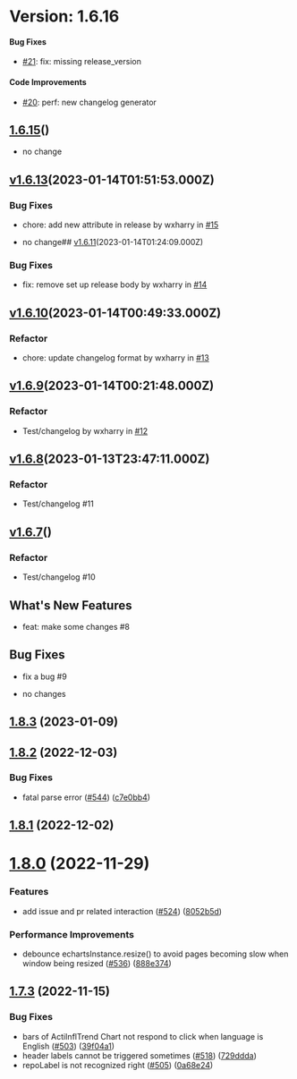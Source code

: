 # Version: 1.6.16


#### Bug Fixes

* [#21](https://github.com/wxharry/hypertrons-crx/pull/21): fix: missing release_version

#### Code Improvements

* [#20](https://github.com/wxharry/hypertrons-crx/pull/20): perf: new changelog generator


## [1.6.15](https://github.com/wxharry/hypertrons-crx/compare/v1.6.14...1.6.15)()
* no change

## [v1.6.13](https://github.com/wxharry/hypertrons-crx/compare/v1.6.12...v1.6.13)(2023-01-14T01:51:53.000Z)
### Bug Fixes

* chore: add new attribute in release by wxharry in [#15](https://github.com/wxharry/hypertrons-crx/pull/15)


* no change## [v1.6.11](https://github.com/wxharry/hypertrons-crx/compare/v1.6.10...v1.6.11)(2023-01-14T01:24:09.000Z)
### Bug Fixes

* fix: remove set up release body by wxharry in [#14](https://github.com/wxharry/hypertrons-crx/pull/14)

## [v1.6.10](https://github.com/wxharry/hypertrons-crx/compare/v1.6.9...v1.6.10)(2023-01-14T00:49:33.000Z)
### Refactor

* chore: update changelog format by wxharry in [#13](https://github.com/wxharry/hypertrons-crx/pull/13)

## [v1.6.9](https://github.com/wxharry/hypertrons-crx/compare/v1.6.8...v1.6.9)(2023-01-14T00:21:48.000Z)
### Refactor

* Test/changelog by wxharry in [#12](https://github.com/wxharry/hypertrons-crx/pull/12)

## [v1.6.8](https://github.com/wxharry/hypertrons-crx/compare/v1.6.7...v1.6.8)(2023-01-13T23:47:11.000Z)
### Refactor

- Test/changelog  #11

## [v1.6.7](https://github.com/wxharry/hypertrons-crx/compare/v1.6.6...v1.6.7)()
### Refactor

- Test/changelog  #10

## What's New Features

- feat: make some changes  #8

## Bug Fixes

- fix a bug  #9




- no changes
## [1.8.3](https://github.com/hypertrons/hypertrons-crx/compare/v1.8.2...v1.8.3) (2023-01-09)



## [1.8.2](https://github.com/hypertrons/hypertrons-crx/compare/v1.8.1...v1.8.2) (2022-12-03)


### Bug Fixes

* fatal parse error ([#544](https://github.com/hypertrons/hypertrons-crx/issues/544)) ([c7e0bb4](https://github.com/hypertrons/hypertrons-crx/commit/c7e0bb453dcf0f87391c54dd05705d52e1e68401))



## [1.8.1](https://github.com/hypertrons/hypertrons-crx/compare/v1.8.0...v1.8.1) (2022-12-02)



# [1.8.0](https://github.com/hypertrons/hypertrons-crx/compare/v1.7.3...v1.8.0) (2022-11-29)


### Features

* add issue and pr related interaction ([#524](https://github.com/hypertrons/hypertrons-crx/issues/524)) ([8052b5d](https://github.com/hypertrons/hypertrons-crx/commit/8052b5df9b54edeba160c5912996650185498bf8))


### Performance Improvements

* debounce echartsInstance.resize() to avoid pages becoming slow when window being resized ([#536](https://github.com/hypertrons/hypertrons-crx/issues/536)) ([888e374](https://github.com/hypertrons/hypertrons-crx/commit/888e374da172662c22c579e7e2737ca1ef6e5cc4))



## [1.7.3](https://github.com/hypertrons/hypertrons-crx/compare/v1.7.2...v1.7.3) (2022-11-15)


### Bug Fixes

* bars of ActiInflTrend Chart not respond to click when language is English ([#503](https://github.com/hypertrons/hypertrons-crx/issues/503)) ([39f04a1](https://github.com/hypertrons/hypertrons-crx/commit/39f04a1832761d41f6595b27076d0468ced880d6))
* header labels cannot be triggered sometimes ([#518](https://github.com/hypertrons/hypertrons-crx/issues/518)) ([729ddda](https://github.com/hypertrons/hypertrons-crx/commit/729ddda29a9129a390ddd70097b2a1c4396e33bd))
* repoLabel is not recognized right ([#505](https://github.com/hypertrons/hypertrons-crx/issues/505)) ([0a68e24](https://github.com/hypertrons/hypertrons-crx/commit/0a68e24f8aca730fd5f72094ebb0331d2b60c820))
